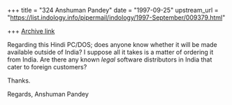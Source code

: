 +++
title = "324 Anshuman Pandey"
date = "1997-09-25"
upstream_url = "https://list.indology.info/pipermail/indology/1997-September/009379.html"

+++
[Archive link](https://list.indology.info/pipermail/indology/1997-September/009379.html)

Regarding this Hindi PC/DOS; does anyone know whether it will be made
available outside of India? I suppose all it takes is a matter of
ordering it from India. Are there any known *legal* software distributors
in India that cater to foreign customers?

Thanks.

Regards,
Anshuman Pandey



